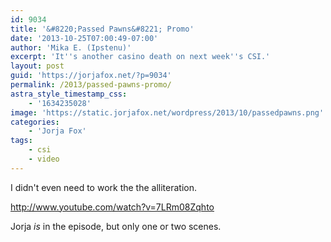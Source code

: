 ```yaml
---
id: 9034
title: '&#8220;Passed Pawns&#8221; Promo'
date: '2013-10-25T07:00:49-07:00'
author: 'Mika E. (Ipstenu)'
excerpt: 'It''s another casino death on next week''s CSI.'
layout: post
guid: 'https://jorjafox.net/?p=9034'
permalink: /2013/passed-pawns-promo/
astra_style_timestamp_css:
    - '1634235028'
image: 'https://static.jorjafox.net/wordpress/2013/10/passedpawns.png'
categories:
    - 'Jorja Fox'
tags:
    - csi
    - video
---
```


I didn't even need to work the the alliteration.

http://www.youtube.com/watch?v=7LRm08Zqhto

Jorja <em>is</em> in the episode, but only one or two scenes.
